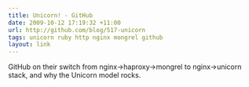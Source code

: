 ```yaml
---
title: Unicorn! - GitHub
date: 2009-10-12 17:19:32 +11:00
url: http://github.com/blog/517-unicorn
tags: unicorn ruby http nginx mongrel github
layout: link
---
```

GitHub on their switch from nginx->haproxy->mongrel to nginx->unicorn stack, and why the Unicorn model rocks.
